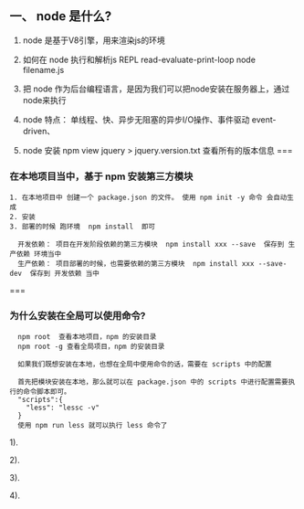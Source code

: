 ## 一、 node 是什么?
  1. node 是基于V8引擎，用来渲染js的环境

  2. 如何在 node 执行和解析js
      REPL  read-evaluate-print-loop
      node filename.js

  3. 把 node 作为后台编程语言，是因为我们可以把node安装在服务器上，通过node来执行

  4. node 特点： 单线程、快、异步无阻塞的异步I/O操作、事件驱动 event-driven、

  5. node 安装 npm view jquery > jquery.version.txt 查看所有的版本信息
===

### 在本地项目当中，基于 npm 安装第三方模块
    1. 在本地项目中 创建一个 package.json 的文件。 使用 npm init -y 命令 会自动生成
    2. 安装
    3. 部署的时候 跑环境  npm install  即可

      开发依赖： 项目在开发阶段依赖的第三方模块  npm install xxx --save  保存到 生产依赖 环境当中
      生产依赖： 项目部署的时候，也需要依赖的第三方模块  npm install xxx --save-dev  保存到 开发依赖 当中
===

### 为什么安装在全局可以使用命令?
  ```
    npm root  查看本地项目，npm 的安装目录
    npm root -g 查看全局项目，npm 的安装目录

    如果我们既想安装在本地，也想在全局中使用命令的话，需要在 scripts 中的配置

    首先把模块安装在本地，那么就可以在 package.json 中的 scripts 中进行配置需要执行的命令脚本即可。
    "scripts":{
      "less": "lessc -v"
    }
    使用 npm run less 就可以执行 less 命令了
  ```

1).

2).

3).

4).
